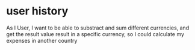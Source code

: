 # user history 
As I User, I want to be able to substract and sum different currencies, and get the result value result in a specific currency, so I could calculate my expenses in another country




